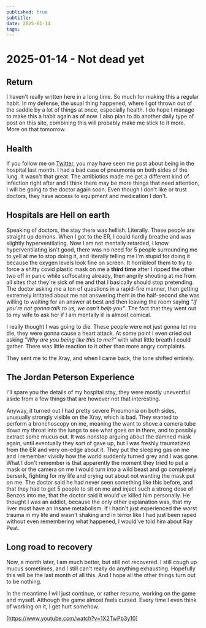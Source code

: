 ```yaml
---
published: true
subtitle: 
date: 2025-01-14
tags: 
---
```


# 2025-01-14 - Not dead yet

## Return

I haven't really written here in a long time. So much for making this a regular habit. In my defense, the usual thing happened, where I got thrown out of the saddle by a lot of things at once, especially health.
I do hope I manage to make this a habit again as of now. I also plan to do another daily type of post on this site, combining this will probably make me stick to it more. More on that tomorrow.

## Health

If you follow me on [Twitter](https://x.com/SNEEDRAGON71717), you may have seen me post about being in the hospital last month. I had a bad case of pneumonia on both sides of the lung. It wasn't that great. The antibiotics made me get a different kind of infection right after and I think there may be more things that need attention, I will be going to the doctor again soon. Even though I don't like or trust doctors, they have access to equipment and medication I don't.

## Hospitals are Hell on earth

Speaking of doctors, the stay there was hellish. Literally. These people are straight up demons.
When I got to the ER, I could hardly breathe and was slightly hyperventilating. 
Now I am not mentally retarded, I know hyperventilating isn't good, there was no need for 5 people surrounding me to yell at me to stop doing it, and literally telling me I'm stupid for doing it because the oxygen levels look fine on screen. It horribleof them to try to force a shitty covid plastic mask on me a **third time** after I ripped the other two off in panic while suffocating already, then angrily shouting at me from all sites that they're sick of me and that I basically should stop pretending. The doctor asking me a ton of questions in a rapid-fire manner, then getting extremely irritated about me not answering them in the half-second she was willing to waiting for an answer at best and then leaving the room saying *"If you're not gonna talk to us, we can't help you"*.
The fact that they went out to my wife to ask her if I am mentally ill is almost comical.

I really thought I was going to die. These people were not just gonna let me die, they were gonna cause a heart attack. At some point I even cried out asking *"Why are you being like this to me?"* with what little breath I could gather.  There was little reaction to it other than more angry complaints.

They sent me to the Xray, and when I came back, the tone shifted entirely.

## The Jordan Peterson Experience

I'll spare you the details of my hospital stay, they were mostly uneventful aside from a few things that are however not that interesting.

Anyway, it turned out I had pretty severe Pneumonia on both sides, unusually strongly visible on the Xray, which is bad.
They wanted to perform a bronchoscopy on me, meaning the want to shove a camera tube down my throat into the lungs to see what goes on in there, and to possibly extract some mucus out.
It was nonstop arguing about the damned mask again, until eventually they sort of gave up, but I was freshly traumatized from the ER and very on-edge about it.
They put the sleeping gas on me and I remember vividly how the world suddenly turned grey and I was gone. What I don't remember is that apparently the moment they tried to put a mask or the camera on me I would turn into a wild beast and go completely berserk, fighting for my life and crying out about not wanting the mask put on me. 
The doctor said he had never seen something like this before, and that they had to get 5 people to sit on me and inject such a strong dose of Benzos into me, that the doctor said it would've killed him personally. He thought I was an addict, because the only other explanation was, that my liver must have an insane metabolism. If I hadn't just experienced the worst trauma in my life and wasn't shaking and in terror like I had just been raped without even remembering what happened, I would've told him about Ray Peat.

## Long road to recovery

Now, a month later, I am much better, but still not recovered. I still cough up mucus sometimes, and I still can't really do anything exhausting. Hopefully this will be the last month of all this. And I hope all the other things turn out to be nothing.

In the meantime I will just continue, or rather resume, working on the game and myself. Although the game almost feels cursed. Every time I even think of working on it, I get hurt somehow.

[https://www.youtube.com/watch?v=1X2TwPb3y10]




